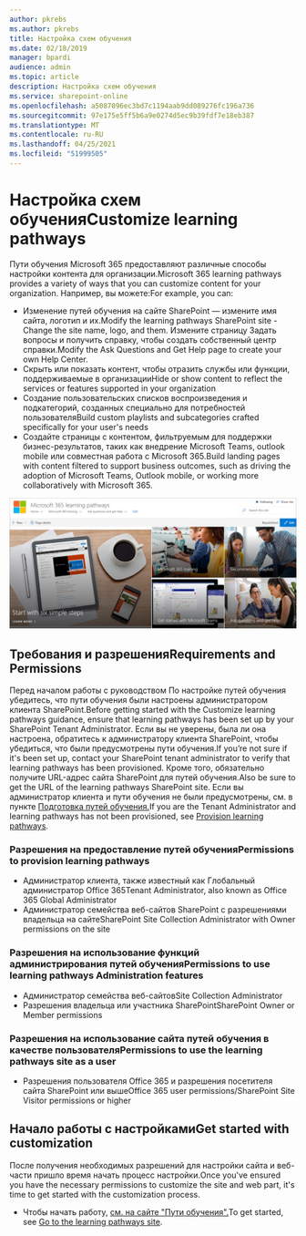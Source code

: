 ```yaml
---
author: pkrebs
ms.author: pkrebs
title: Настройка схем обучения
ms.date: 02/18/2019
manager: bpardi
audience: admin
ms.topic: article
description: Настройка схем обучения
ms.service: sharepoint-online
ms.openlocfilehash: a5087096ec3bd7c1194aab9dd089276fc196a736
ms.sourcegitcommit: 97e175e5ff5b6a9e0274d5ec9b39fdf7e18eb387
ms.translationtype: MT
ms.contentlocale: ru-RU
ms.lasthandoff: 04/25/2021
ms.locfileid: "51999505"
---
```

# <a name="customize-learning-pathways"></a><span data-ttu-id="2f537-103">Настройка схем обучения</span><span class="sxs-lookup"><span data-stu-id="2f537-103">Customize learning pathways</span></span>

<span data-ttu-id="2f537-104">Пути обучения Microsoft 365 предоставляют различные способы настройки контента для организации.</span><span class="sxs-lookup"><span data-stu-id="2f537-104">Microsoft 365 learning pathways provides a variety of ways that you can customize content for your organization.</span></span> <span data-ttu-id="2f537-105">Например, вы можете:</span><span class="sxs-lookup"><span data-stu-id="2f537-105">For example, you can:</span></span>  
- <span data-ttu-id="2f537-106">Изменение путей обучения на сайте SharePoint — измените имя сайта, логотип и их.</span><span class="sxs-lookup"><span data-stu-id="2f537-106">Modify the learning pathways SharePoint site - Change the site name, logo, and them.</span></span> <span data-ttu-id="2f537-107">Измените страницу Задать вопросы и получить справку, чтобы создать собственный центр справки.</span><span class="sxs-lookup"><span data-stu-id="2f537-107">Modify the Ask Questions and Get Help page to create your own Help Center.</span></span> 
- <span data-ttu-id="2f537-108">Скрыть или показать контент, чтобы отразить службы или функции, поддерживаемые в организации</span><span class="sxs-lookup"><span data-stu-id="2f537-108">Hide or show content to reflect the services or features supported in your organization</span></span> 
- <span data-ttu-id="2f537-109">Создание пользовательских списков воспроизведения и подкатегорий, созданных специально для потребностей пользователя</span><span class="sxs-lookup"><span data-stu-id="2f537-109">Build custom playlists and subcategories crafted specifically for your user's needs</span></span>
- <span data-ttu-id="2f537-110">Создайте страницы с контентом, фильтруемым для поддержки бизнес-результатов, таких как внедрение Microsoft Teams, outlook mobile или совместная работа с Microsoft 365.</span><span class="sxs-lookup"><span data-stu-id="2f537-110">Build landing pages with content filtered to support business outcomes, such as driving the adoption of Microsoft Teams, Outlook mobile, or working more collaboratively with Microsoft 365.</span></span>

![Коллекция фотографий общих путей обучения Майкрософт.](media/cg-introducing.png)

## <a name="requirements-and-permissions"></a><span data-ttu-id="2f537-112">Требования и разрешения</span><span class="sxs-lookup"><span data-stu-id="2f537-112">Requirements and Permissions</span></span>

<span data-ttu-id="2f537-113">Перед началом работы с руководством По настройке путей обучения убедитесь, что пути обучения были настроены администратором клиента SharePoint.</span><span class="sxs-lookup"><span data-stu-id="2f537-113">Before getting started with the Customize learning pathways guidance, ensure that learning pathways has been set up by your SharePoint Tenant Administrator.</span></span> <span data-ttu-id="2f537-114">Если вы не уверены, была ли она настроена, обратитесь к администратору клиента SharePoint, чтобы убедиться, что были предусмотрены пути обучения.</span><span class="sxs-lookup"><span data-stu-id="2f537-114">If you’re not sure if it's been set up, contact your SharePoint tenant administrator to verify that learning pathways has been provisioned.</span></span> <span data-ttu-id="2f537-115">Кроме того, обязательно получите URL-адрес сайта SharePoint для путей обучения.</span><span class="sxs-lookup"><span data-stu-id="2f537-115">Also be sure to get the URL of the learning pathways SharePoint site.</span></span> <span data-ttu-id="2f537-116">Если вы администратор клиента и пути обучения не были предусмотрены, см. в пункте [Подготовка путей обучения.](custom_provision.md)</span><span class="sxs-lookup"><span data-stu-id="2f537-116">If you are the Tenant Administrator and learning pathways has not been provisioned, see [Provision learning pathways](custom_provision.md).</span></span> 

### <a name="permissions-to-provision-learning-pathways"></a><span data-ttu-id="2f537-117">Разрешения на предоставление путей обучения</span><span class="sxs-lookup"><span data-stu-id="2f537-117">Permissions to provision learning pathways</span></span>

- <span data-ttu-id="2f537-118">Администратор клиента, также известный как Глобальный администратор Office 365</span><span class="sxs-lookup"><span data-stu-id="2f537-118">Tenant Administrator, also known as Office 365 Global Administrator</span></span>
- <span data-ttu-id="2f537-119">Администратор семейства веб-сайтов SharePoint с разрешениями владельца на сайте</span><span class="sxs-lookup"><span data-stu-id="2f537-119">SharePoint Site Collection Administrator with Owner permissions on the site</span></span>

### <a name="permissions-to-use-learning-pathways-administration-features"></a><span data-ttu-id="2f537-120">Разрешения на использование функций администрирования путей обучения</span><span class="sxs-lookup"><span data-stu-id="2f537-120">Permissions to use learning pathways Administration features</span></span>

- <span data-ttu-id="2f537-121">Администратор семейства веб-сайтов</span><span class="sxs-lookup"><span data-stu-id="2f537-121">Site Collection Administrator</span></span>
- <span data-ttu-id="2f537-122">Разрешения владельца или участника SharePoint</span><span class="sxs-lookup"><span data-stu-id="2f537-122">SharePoint Owner or Member permissions</span></span>

### <a name="permissions-to-use-the-learning-pathways-site-as-a-user"></a><span data-ttu-id="2f537-123">Разрешения на использование сайта путей обучения в качестве пользователя</span><span class="sxs-lookup"><span data-stu-id="2f537-123">Permissions to use the learning pathways site as a user</span></span>

- <span data-ttu-id="2f537-124">Разрешения пользователя Office 365 и разрешения посетителя сайта SharePoint или выше</span><span class="sxs-lookup"><span data-stu-id="2f537-124">Office 365 user permissions/SharePoint Site Visitor permissions or higher</span></span>

## <a name="get-started-with-customization"></a><span data-ttu-id="2f537-125">Начало работы с настройками</span><span class="sxs-lookup"><span data-stu-id="2f537-125">Get started with customization</span></span>
<span data-ttu-id="2f537-126">После получения необходимых разрешений для настройки сайта и веб-части пришло время начать процесс настройки.</span><span class="sxs-lookup"><span data-stu-id="2f537-126">Once you've ensured you have the necessary permissions to customize the site and web part, it's time to get started with the customization process.</span></span> 

- <span data-ttu-id="2f537-127">Чтобы начать работу, [см. на сайте "Пути обучения".](custom_goto.md)</span><span class="sxs-lookup"><span data-stu-id="2f537-127">To get started, see [Go to the learning pathways site](custom_goto.md).</span></span>